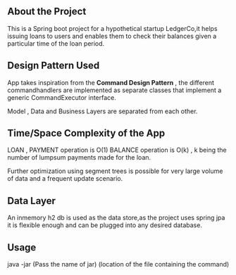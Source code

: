 About the Project
-----------------
This is a Spring boot project for a hypothetical startup LedgerCo,it helps issuing loans to users and enables them to check their balances given a particular time of the loan period.

Design Pattern Used
-------------------
App takes inspiration from the **Command Design Pattern** , the different commandhandlers are implemented as separate classes that implement a generic CommandExecutor interface.

Model , Data and Business Layers are separated from each other.

Time/Space Complexity of the App
--------------------------
LOAN , PAYMENT operation is O(1)
BALANCE operation is O(k) , k being the number of lumpsum payments made for the loan.

Further optimization using segment trees is possible for very large volume of data and a frequent update scenario.

Data Layer
----------
An inmemory h2 db is used as the data store,as the project uses spring jpa it is flexible enough and can be plugged into any desired database.


Usage
-----
java -jar (Pass the name of jar) (location of the file containing the command)
